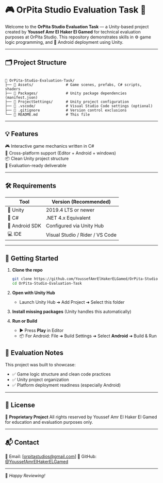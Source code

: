 
# 🎮 OrPita Studio Evaluation Task 🚀

Welcome to the **OrPita Studio Evaluation Task** — a Unity-based project created by **Youssef Amr El Haker El Gamed** for technical evaluation purposes at OrPita Studio. This repository demonstrates skills in ⚙️ game logic programming, and 📱 Android deployment using Unity.

---

## 🗂️ Project Structure
```

📁 OrPita-Studio-Evaluation-Task/
├── 📁 Assets/               # Game scenes, prefabs, C# scripts, shaders
├── 📁 Packages/             # Unity package dependencies (manifest.json)
├── 📁 ProjectSettings/      # Unity project configuration
├── 📁 .vscode/              # Visual Studio Code settings (optional)
├── 📄 .gitignore            # Version control exclusions
└── 📄 README.md             # This file

````

---

## 💡 Features

🎮 Interactive game mechanics written in C#\
🔁 Cross-platform support (Editor + Android + windows)\
📦 Clean Unity project structure\
🎯 Evaluation-ready deliverable

---

## 🛠️ Requirements

| Tool         | Version (Recommended) |
|--------------|-----------------------|
| 🧰 Unity     | 2019.4 LTS or newer   |
| 🐍 C#        | .NET 4.x Equivalent   |
| 📱 Android SDK | Configured via Unity Hub |
| 💻 IDE       | Visual Studio / Rider / VS Code |

---

## 🚀 Getting Started

1. **Clone the repo**
   ```bash
   git clone https://github.com/YoussefAmrElHakerELGamed/OrPita-Studio-Evaluation-Task.git
   cd OrPita-Studio-Evaluation-Task

2. **Open with Unity Hub**

   * Launch Unity Hub ➜ Add Project ➜ Select this folder

3. **Install missing packages** (Unity handles this automatically)

4. **Run or Build**

   * ▶️ Press **Play** in Editor
   * 📦 For Android: File ➜ Build Settings ➜ Select **Android** ➜ Build & Run

## 🧪 Evaluation Notes

This project was built to showcase:

* ✅ Game logic structure and clean code practices
* ✅ Unity project organization
* ✅ Platform deployment readiness (especially Android)

---

## 📄 License

📢 **Proprietary Project**
All rights reserved by Youssef Amr El Haker El Gamed for education and evaluation purposes only.

---

## 📬 Contact

📧 Email: \[[orpitastudios@gmail.com](orpitastudios@gmail.com)]
🐙 GitHub: [@YoussefAmrElHakerELGamed](https://github.com/YoussefAmrElHakerELGamed)

---

🎉 *Happy Reviewing!*

